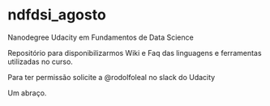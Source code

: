 # ndfdsi_agosto
Nanodegree Udacity em Fundamentos de Data Science

Repositório para disponibilizarmos Wiki e Faq das linguagens e ferramentas utilizadas no curso.

Para ter permissão solicite a @rodolfoleal no slack do Udacity

Um abraço.
